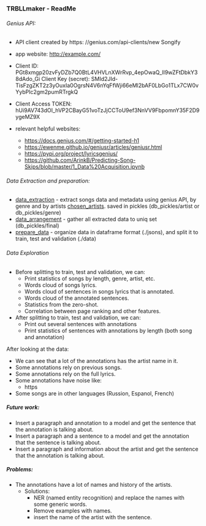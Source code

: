 ### TRBLLmaker - ReadMe

######  Genius API:
- API client created by https:
//genius.com/api-clients/new
Songify

- app website:
http://example.com/
- Client ID:
PGt8xmgp20zvFyDZb7Q0BtL4VHVLnXWrRvp_4epOwaQ_lI9wZFtDbkY38dAdo_Gi
Client Key (secret):
SMId2JId-TisFzgZKT2z3yOuxIa0OgrsN4V6nYqFfWji66eMl2bAF0LbGo1TLx7CW0vYybPlc2gm2pumRTrgkQ
- Client Access TOKEN:
hUi9AV743dOI_hVP2CBayG51voTzJjCCToU9ef3NnVV9FbpomnY35F2D9ygeMZ9X

- relevant helpful websites:
    - https://docs.genius.com/#/getting-started-h1
    - https://ewenme.github.io/geniusr/articles/geniusr.html
    - https://pypi.org/project/lyricsgenius/
    - https://github.com/ArinkB/Predicting-Song-Skips/blob/master/1_Data%20Acquisition.ipynb
    
######  Data Extraction and preparation:
- [data_extraction](data_extraction.py) - extract songs data and metadata using genius API, 
  by genre and by artists [chosen_artists](chosen_artists.py). saved in pickles (db_pickles/artist or db_pickles/genre)
- [data_arrangement](data_arrangement.py) - gather all extracted data to uniq set (db_pickles/final)
- [prepare_data](prepare_data.py) - organize data in dataframe format (./jsons), 
  and split it to train, test and validation (./data)
  
###### Data Exploration
- Before splitting to train, test and validation, we can:
    - Print statistics of songs by length, genre, artist, etc.
    - Words cloud of songs lyrics.
    - Words cloud of sentences in songs lyrics that is annotated.
    - Words cloud of the annotated sentences.
    - Statistics from the zero-shot.
    - Correlation between page ranking and other features.
- After splitting to train, test and validation, we can:
    - Print out several sentences with annotations
    - Print statistics of sentences with annotations by length (both song and annotation)

After looking at the data:
- We can see that a lot of the annotations has the artist name in it.
- Some annotations rely on previous songs.
- Some annotations rely on the full lyrics.
- Some annotations have noise like:
  - https
- Some songs are in other languages (Russion, Espanol, French)

##### Future work:
  - Insert a paragraph and annotation to a model and get the sentence that the annotation is talking about.
  - Insert a paragraph and a sentence to a model and get the annotation that the sentence is talking about.
  - Insert a paragraph and information about the artist and get the sentence that the annotation is talking about.

##### Problems:
  - The annotations have a lot of names and history of the artists.
    - Solutions:
       - NER (named entity recognition) and replace the names with some generic words.
       - Remove examples with names.
       - insert the name of the artist with the sentence.
